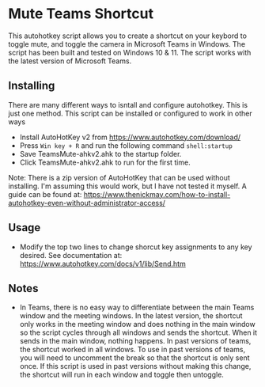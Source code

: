 # Mute Teams Shortcut
This autohotkey script allows you to create a shortcut on your keybord to toggle mute, and toggle the camera in Microsoft Teams in Windows.  The script has been built and tested on Windows 10 & 11.  The script works with the latest version of Microsoft Teams.  

## Installing
There are many different ways to isntall and configure autohotkey.  This is just one method.  This script can be installed or configured to work in other ways

* Install AutoHotKey v2 from https://www.autohotkey.com/download/
* Press `Win key + R` and run the following command `shell:startup`
* Save TeamsMute-ahkv2.ahk to the startup folder.
* Click TeamsMute-ahkv2.ahk to run for the first time.

Note: There is a zip version of AutoHotKey that can be used without installing.  I'm assuming this would work, but I have not tested it myself.  A guide can be found at: https://www.thenickmay.com/how-to-install-autohotkey-even-without-administrator-access/

## Usage
* Modify the top two lines to change shorcut key assignments to any key desired.  See documentation at: https://www.autohotkey.com/docs/v1/lib/Send.htm

## Notes
* In Teams, there is no easy way to differentiate between the main Teams window and the meeting windows.  In the latest version, the shortcut only works in the meeting window and does nothing in the main window so the script cycles through all windows and sends the shortcut.  When it sends in the main window, nothing happens.  In past versions of teams, the shortcut worked in all windows.  To use in past versions of teams, you will need to uncomment the break so that the shortcut is only sent once.  If this script is used in past versions without  making this change, the shortcut will run in each window and toggle then untoggle.  
